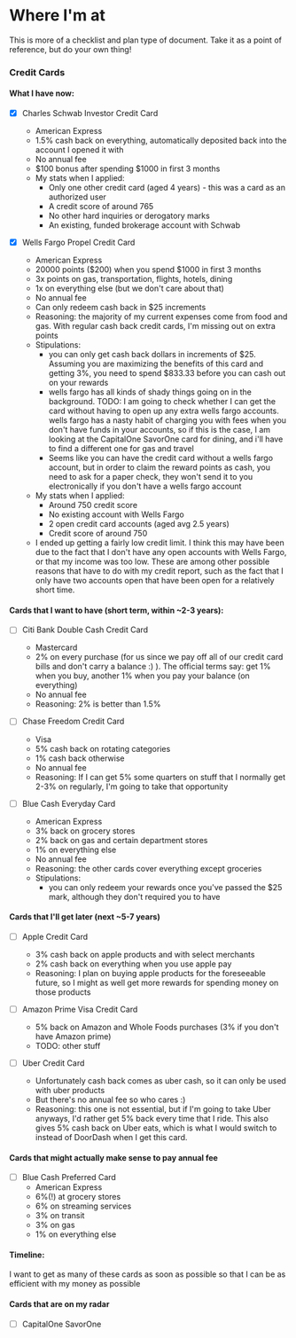 # Where I'm at

This is more of a checklist and plan type of document. Take it as a point of reference, but do your own thing!

### Credit Cards
#### What I have now:
- [x] Charles Schwab Investor Credit Card
    - American Express
    - 1.5% cash back on everything, automatically deposited back into the account I opened it with
    - No annual fee
    - $100 bonus after spending $1000 in first 3 months
    - My stats when I applied:
        - Only one other credit card (aged 4 years) - this was a card as an authorized user
        - A credit score of around 765
        - No other hard inquiries or derogatory marks
        - An existing, funded brokerage account with Schwab

- [x] Wells Fargo Propel Credit Card
    - American Express
    - 20000 points ($200) when you spend $1000 in first 3 months
    - 3x points on gas, transportation, flights, hotels, dining
    - 1x on everything else (but we don't care about that)
    - No annual fee
    - Can only redeem cash back in $25 increments
    - Reasoning: the majority of my current expenses come from food and gas. With regular cash back credit cards, I'm missing out on extra points
    - Stipulations:
        - you can only get cash back dollars in increments of $25. Assuming you are maximizing the benefits of this card and getting 3%, you need to spend $833.33 before you can cash out on your rewards
        - wells fargo has all kinds of shady things going on in the background. TODO: I am going to check whether I can get the card without having to open up any extra wells fargo accounts. wells fargo has a nasty habit of charging you with fees when you don't have funds in your accounts, so if this is the case, I am looking at the CapitalOne SavorOne card for dining, and i'll have to find a different one for gas and travel
        - Seems like you can have the credit card without a wells fargo account, but in order to claim the reward points as cash, you need to ask for a paper check, they won't send it to you electronically if you don't have a wells fargo account
    - My stats when I applied:
        - Around 750 credit score
        - No existing account with Wells Fargo
        - 2 open credit card accounts (aged avg 2.5 years)
        - Credit score of around 750
    - I ended up getting a fairly low credit limit. I think this may have been due to the fact that I don't have any open accounts with Wells Fargo, or that my income was too low. These are among other possible reasons that have to do with my credit report, such as the fact that I only have two accounts open that have been open for a relatively short time.

#### Cards that I want to have (short term, within ~2-3 years):
- [ ] Citi Bank Double Cash Credit Card
    - Mastercard
    - 2% on every purchase (for us since we pay off all of our credit card bills and don't carry a balance :) ). The official terms say: get 1% when you buy, another 1% when you pay your balance (on everything)
    - No annual fee
    - Reasoning: 2% is better than 1.5%

- [ ] Chase Freedom Credit Card
    - Visa
    - 5% cash back on rotating categories
    - 1% cash back otherwise
    - No annual fee
    - Reasoning: If I can get 5% some quarters on stuff that I normally get 2-3% on regularly, I'm going to take that opportunity

- [ ] Blue Cash Everyday Card
    - American Express
    - 3% back on grocery stores
    - 2% back on gas and certain department stores
    - 1% on everything else
    - No annual fee
    - Reasoning: the other cards cover everything except groceries
    - Stipulations:
        - you can only redeem your rewards once you've passed the $25 mark, although they don't required you to have 

#### Cards that I'll get later (next ~5-7 years)
- [ ] Apple Credit Card
    - 3% cash back on apple products and with select merchants
    - 2% cash back on everything when you use apple pay
    - Reasoning: I plan on buying apple products for the foreseeable future, so I might as well get more rewards for spending money on those products

- [ ] Amazon Prime Visa Credit Card
    - 5% back on Amazon and Whole Foods purchases (3% if you don't have Amazon prime)
    - TODO: other stuff

- [ ] Uber Credit Card
    - Unfortunately cash back comes as uber cash, so it can only be used with uber products
    - But there's no annual fee so who cares :)
    - Reasoning: this one is not essential, but if I'm going to take Uber anyways, I'd rather get 5% back every time that I ride. This also gives 5% cash back on Uber eats, which is what I would switch to instead of DoorDash when I get this card.

#### Cards that might actually make sense to pay annual fee
- [ ] Blue Cash Preferred Card
    - American Express
    - 6%(!) at grocery stores
    - 6% on streaming services
    - 3% on transit
    - 3% on gas
    - 1% on everything else

#### Timeline:
I want to get as many of these cards as soon as possible so that I can be as efficient with my money as possible


#### Cards that are on my radar
- [ ] CapitalOne SavorOne
